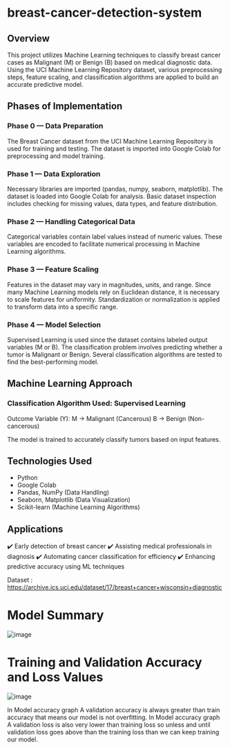 # breast-cancer-detection-system

## Overview
This project utilizes Machine Learning techniques to classify breast cancer cases as Malignant (M) or Benign (B) based on medical diagnostic data. Using the UCI Machine Learning Repository dataset, various preprocessing steps, feature scaling, and classification algorithms are applied to build an accurate predictive model.

## Phases of Implementation
### Phase 0 — Data Preparation
The Breast Cancer dataset from the UCI Machine Learning Repository is used for training and testing.
The dataset is imported into Google Colab for preprocessing and model training.

### Phase 1 — Data Exploration
Necessary libraries are imported (pandas, numpy, seaborn, matplotlib).
The dataset is loaded into Google Colab for analysis.
Basic dataset inspection includes checking for missing values, data types, and feature distribution.

### Phase 2 — Handling Categorical Data
Categorical variables contain label values instead of numeric values.
These variables are encoded to facilitate numerical processing in Machine Learning algorithms.

### Phase 3 — Feature Scaling
Features in the dataset may vary in magnitudes, units, and range.
Since many Machine Learning models rely on Euclidean distance, it is necessary to scale features for uniformity.
Standardization or normalization is applied to transform data into a specific range.

### Phase 4 — Model Selection
Supervised Learning is used since the dataset contains labeled output variables (M or B).
The classification problem involves predicting whether a tumor is Malignant or Benign.
Several classification algorithms are tested to find the best-performing model.

## Machine Learning Approach
### Classification Algorithm Used: Supervised Learning
Outcome Variable (Y):
M → Malignant (Cancerous)
B → Benign (Non-cancerous)

The model is trained to accurately classify tumors based on input features.

## Technologies Used
- Python
- Google Colab
- Pandas, NumPy (Data Handling)
- Seaborn, Matplotlib (Data Visualization)
- Scikit-learn (Machine Learning Algorithms)
  
## Applications
✔️ Early detection of breast cancer
✔️ Assisting medical professionals in diagnosis
✔️ Automating cancer classification for efficiency
✔️ Enhancing predictive accuracy using ML techniques

Dataset : https://archive.ics.uci.edu/dataset/17/breast+cancer+wisconsin+diagnostic

# Model Summary
![image](https://github.com/user-attachments/assets/b831bc40-00b8-42ae-b68a-6f0cc2c0db13)

# Training and Validation Accuracy and Loss Values
![image](https://github.com/user-attachments/assets/a7a120a9-3789-4b73-b858-aa4ba2c26cf6)

In Model accuracy graph A validation accuracy is always greater than train 
accuracy that means our model is not overfitting. 
In Model accuracy graph A validation loss is also very lower than training loss so 
unless and until validation loss goes above than the training loss than we can keep 
training our model.

